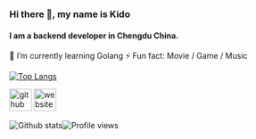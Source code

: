 ### Hi there 👋, my name is Kido
#### I am a backend developer in Chengdu China.

🌱 I’m currently learning Golang ⚡ Fun fact: Movie / Game / Music 

[![Top Langs](https://github-readme-stats.vercel.app/api/top-langs/?username=anuraghazra&layout=compact)](https://github.com/anuraghazra/github-readme-stats)

[<img src='https://cdn.jsdelivr.net/npm/simple-icons@3.0.1/icons/github.svg' alt='github' height='40'>](https://github.com/kidothunder)  [<img src='https://cdn.jsdelivr.net/npm/simple-icons@3.0.1/icons/icloud.svg' alt='website' height='40'>](https://kidothunder.github.io/)  

![Github stats](https://github-readme-stats.vercel.app/api?username=kidothunder&show_icons=true)![Profile views](https://gpvc.arturio.dev/kidothunder)  
